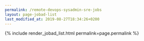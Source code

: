 ```yaml
---
permalink: /remote-devops-sysadmin-sre-jobs
layout: page-jobad-list
last_modified_at: 2019-08-27T18:34:26+0200
---
```

{% include render_jobad_list.html permalink=page.permalink %}
